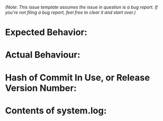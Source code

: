 *(Note: This issue template assumes the issue in question is a bug report. If you're not filing a bug report, feel free to clear it and start over.)*

# Expected Behavior:

# Actual Behaviour:

# Hash of Commit In Use, or Release Version Number:

# Contents of system.log:
